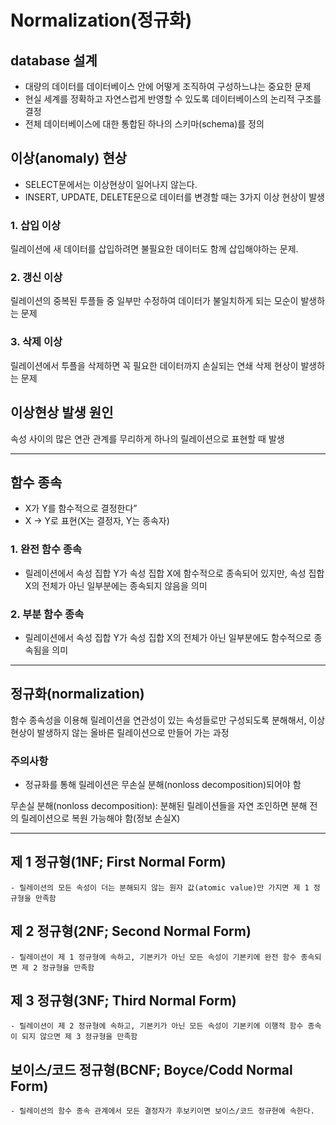 # Normalization(정규화)

## database 설계

- 대량의 데이터를 데이터베이스 안에 어떻게 조직하여 구성하느냐는 중요한 문제
- 현실 세계를 정확하고 자연스럽게 반영할 수 있도록 데이터베이스의 논리적 구조를 결정
- 전체 데이터베이스에 대한 통합된 하나의 스키마(schema)를 정의

## 이상(anomaly) 현상

- SELECT문에서는 이상현상이 일어나지 않는다.
- INSERT, UPDATE, DELETE문으로 데이터를 변경할 때는 3가지 이상 현상이 발생

### 1. 삽입 이상

릴레이션에 새 데이터를 삽입하려면 불필요한 데이터도 함께 삽입해야하는 문제.

### 2. 갱신 이상

릴레이션의 중복된 투플들 중 일부만 수정하여 데이터가 불일치하게 되는 모순이 발생하는 문제

### 3. 삭제 이상

릴레이션에서 투플을 삭제하면 꼭 필요한 데이터까지 손실되는 연쇄 삭제 현상이 발생하는 문제

## 이상현상 발생 원인

속성 사이의 많은 연관 관계를 무리하게 하나의 릴레이션으로 표현할 때 발생

---

## 함수 종속

- X가 Y를 함수적으로 결정한다”
- X → Y로 표현(X는 결정자, Y는 종속자)

### 1. 완전 함수 종속

- 릴레이션에서 속성 집합 Y가 속성 집합 X에 함수적으로 종속되어 있지만, 속성 집합 X의 전체가 아닌 일부분에는 종속되지 않음을 의미

### 2. 부분 함수 종속

- 릴레이션에서 속성 집합 Y가 속성 집합 X의 전체가 아닌 일부분에도 함수적으로 종속됨을 의미

---

## 정규화(normalization)

함수 종속성을 이용해 릴레이션을 연관성이 있는 속성들로만 구성되도록 분해해서, 이상 현상이 발생하지 않는 올바른 릴레이션으로 만들어 가는 과정

### 주의사항

- 정규화를 통해 릴레이션은 무손실 분해(nonloss decomposition)되어야 함

무손실 분해(nonloss decomposition): 분해된 릴레이션들을 자연 조인하면 분해 전의 릴레이션으로 복원 가능해야 함(정보 손실X)

---

## 제 1 정규형(1NF; First Normal Form)

    - 릴레이션의 모든 속성이 더는 분해되지 않는 원자 값(atomic value)만 가지면 제 1 정규형을 만족함

## 제 2 정규형(2NF; Second Normal Form)

    - 릴레이션이 제 1 정규형에 속하고, 기본키가 아닌 모든 속성이 기본키에 완전 함수 종속되면 제 2 정규형을 만족함

## 제 3 정규형(3NF; Third Normal Form)

    - 릴레이션이 제 2 정규형에 속하고, 기본키가 아닌 모든 속성이 기본키에 이행적 함수 종속이 되지 않으면 제 3 정규형을 만족함

## 보이스/코드 정규형(BCNF; Boyce/Codd Normal Form)

    - 릴레이션의 함수 종속 관계에서 모든 결정자가 후보키이면 보이스/코드 정규현에 속한다.
